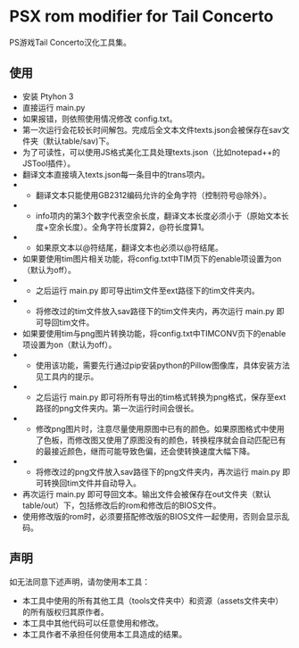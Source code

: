 # PSX rom modifier for Tail Concerto
PS游戏Tail Concerto汉化工具集。
## 使用
- 安装 Ptyhon 3
- 直接运行 main.py
- 如果报错，则依照使用情况修改 config.txt。
- 第一次运行会花较长时间解包。完成后全文本文件texts.json会被保存在sav文件夹（默认table/sav)下。
- 为了可读性，可以使用JS格式美化工具处理texts.json（比如notepad++的JSTool插件）。
- 翻译文本直接填入texts.json每一条目中的trans项内。
- - 翻译文本只能使用GB2312编码允许的全角字符（控制符号@除外）。
- - info项内的第3个数字代表空余长度，翻译文本长度必须小于（原始文本长度+空余长度）。全角字符长度算2，@符长度算1。
- - 如果原文本以@符结尾，翻译文本也必须以@符结尾。
- 如果要使用tim图片相关功能，将config.txt中TIM页下的enable项设置为on（默认为off）。
- - 之后运行 main.py 即可导出tim文件至ext路径下的tim文件夹内。
- - 将修改过的tim文件放入sav路径下的tim文件夹内，再次运行 main.py 即可导回tim文件。
- 如果要使用tim与png图片转换功能，将config.txt中TIMCONV页下的enable项设置为on（默认为off）。
- - 使用该功能，需要先行通过pip安装python的Pillow图像库，具体安装方法见工具内的提示。
- - 之后运行 main.py 即可将所有导出的tim格式转换为png格式，保存至ext路径的png文件夹内。第一次运行时间会很长。
- - 修改png图片时，注意尽量使用原图中已有的颜色。如果原图格式中使用了色板，而修改图又使用了原图没有的颜色，转换程序就会自动匹配已有的最接近颜色，继而可能导致色偏，还会使转换速度大幅下降。
- - 将修改过的png文件放入sav路径下的png文件夹内，再次运行 main.py 即可转换回tim文件并自动导入。
- 再次运行 main.py 即可导回文本。输出文件会被保存在out文件夹（默认table/out）下，包括修改后的rom和修改后的BIOS文件。
- 使用修改版的rom时，必须要搭配修改版的BIOS文件一起使用，否则会显示乱码。
## 声明
如无法同意下述声明，请勿使用本工具：
- 本工具中使用的所有其他工具（tools文件夹中）和资源（assets文件夹中）的所有版权归其原作者。
- 本工具中其他代码可以任意使用和修改。
- 本工具作者不承担任何使用本工具造成的结果。
